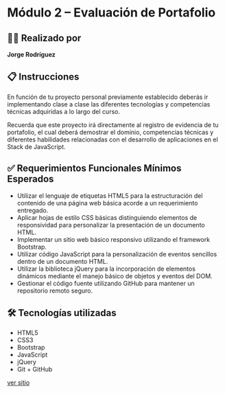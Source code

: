# Módulo 2 – Evaluación de Portafolio

## 🧑‍💻 Realizado por

**Jorge Rodríguez**

## 📋 Instrucciones

En función de tu proyecto personal previamente establecido deberás ir implementando clase a clase las diferentes tecnologías y competencias técnicas adquiridas a lo largo del curso.

Recuerda que este proyecto irá directamente al registro de evidencia de tu portafolio, el cual deberá demostrar el dominio, competencias técnicas y diferentes habilidades relacionadas con el desarrollo de aplicaciones en el Stack de JavaScript.

## ✅ Requerimientos Funcionales Mínimos Esperados

- Utilizar el lenguaje de etiquetas HTML5 para la estructuración del contenido de una página web básica acorde a un requerimiento entregado.
- Aplicar hojas de estilo CSS básicas distinguiendo elementos de responsividad para personalizar la presentación de un documento HTML.
- Implementar un sitio web básico responsivo utilizando el framework Bootstrap.
- Utilizar código JavaScript para la personalización de eventos sencillos dentro de un documento HTML.
- Utilizar la biblioteca jQuery para la incorporación de elementos dinámicos mediante el manejo básico de objetos y eventos del DOM.
- Gestionar el código fuente utilizando GitHub para mantener un repositorio remoto seguro.

## 🛠️ Tecnologías utilizadas

- HTML5
- CSS3
- Bootstrap
- JavaScript
- jQuery
- Git + GitHub

[ver sitio](https://jokercg.github.io/Evaluacion-Portafolio-Modulo2-Jorge-Rodriguez/)